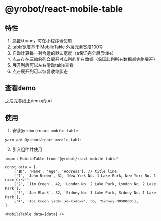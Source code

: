 # @yrobot/react-mobile-table  

## 特性  
1. 适配kbone，可在小程序端使用
2. table宽度基于 MobileTable 外层元素宽度100%
3. 自动计算每一列合适的默认宽度（a保证完全展示title）
4. 点击存在压缩的列会展开对应列的所有数据（保证此列所有数据都完整展开）
5. 展开列后可以左右滑动table查看
6. 点击展开列可以恢复收缩状态

## 查看demo

之后完善线上demo的url

## 使用

1. 安装`@yrobot/react-mobile-table` 
```
yarn add @yrobot/react-mobile-table
```

2. 引入组件并使用
```
import MobileTable from '@yrobot/react-mobile-table'

const data = [
	['ID', 'Name', 'Age', 'Address'], // title line
	['1', 'John Brown', 32, 'New York No. 1 Lake Park, New York No. 1 Lake Park'],
	['2', 'Jim Green', 42, 'London No. 2 Lake Park, London No. 2 Lake Park'],
	['3', 'Joe Black', 32, 'Sidney No. 1 Lake Park, Sidney No. 1 Lake Park'],
	['4', 'Joe Green jsdkk sdkksdqww', 36, 'Sidney NOOOOOO'],
]

<MobileTable data={data} />

```

